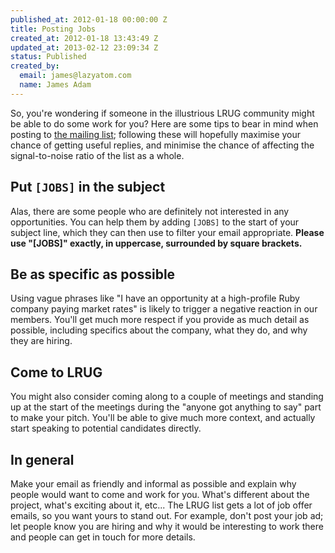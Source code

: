 ```yaml
--- 
published_at: 2012-01-18 00:00:00 Z
title: Posting Jobs
created_at: 2012-01-18 13:43:49 Z
updated_at: 2013-02-12 23:09:34 Z
status: Published
created_by: 
  email: james@lazyatom.com
  name: James Adam
---
```


So, you're wondering if someone in the illustrious LRUG community might be able to do some work for you? Here are some tips to bear in mind when posting to [the mailing list](http://lists.lrug.org/listinfo.cgi/chat-lrug.org); following these will hopefully maximise your chance of getting useful replies, and minimise the chance of affecting the signal-to-noise ratio of the list as a whole.

## Put `[JOBS]` in the subject

Alas, there are some people who are definitely not interested in any opportunities. You can help them by adding `[JOBS]` to the start of your subject line, which they can then use to filter your email appropriate. __Please use "[JOBS]" exactly, in uppercase, surrounded by square brackets.__

## Be as specific as possible

Using vague phrases like "I have an opportunity at a high-profile Ruby company paying market rates" is likely to trigger a negative reaction in our members. You'll get much more respect if you provide as much detail as possible, including specifics about the company, what they do, and why they are hiring.

## Come to LRUG

You might also consider coming along to a couple of meetings and standing up at the start of the meetings during the "anyone got anything to say" part to make your pitch. You'll be able to give much more context, and actually start speaking to potential candidates directly.

## In general

Make your email as friendly and informal as possible and explain why people would want to come and work for you.  What's different about the project, what's exciting about it, etc...  The LRUG list gets a lot of job offer emails, so you want yours to stand out. For example, don't post your job ad; let people
know you are hiring and why it would be interesting to work there and people can get in touch for more details.
